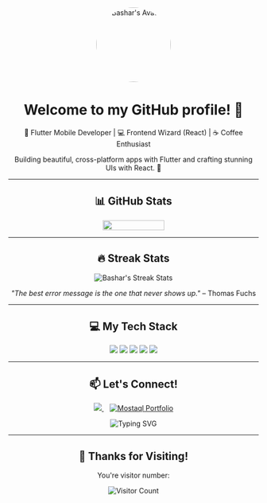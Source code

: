 <div align="center">
  <div style="display: flex; align-items: center; justify-content: center; gap: 20px;">
    <img src="https://gravatar.com/avatar/9cede5b079741ecc0fa41748a64f1547?s=400&d=robohash&r=x" width="150" alt="Bashar's Avatar" style="border-radius: 50%;" />
  </div>
  <h1>Welcome to my GitHub profile! 👋</h1>
  <p>🚀 Flutter Mobile Developer | 💻 Frontend Wizard (React) | ☕ Coffee Enthusiast</p>
  <p>Building beautiful, cross-platform apps with Flutter and crafting stunning UIs with React. 💙</p>
</div>

---

<div align="center">
  <h2>📊 GitHub Stats</h2>
  <div style="display: flex; align-items: center; justify-content: center; gap: 20px;">
    <img width="49.5%" align="center" src="https://github-readme-stats.vercel.app/api?username=Bashar&show_icons=true&theme=blue-green&hide_border=true"/>
  </div>
</div>

---

<div align="center">
  <h2>🔥 Streak Stats</h2>
  <p>
    <img src="https://github-readme-streak-stats.herokuapp.com/?user=Bashar&theme=blue-green&hide_border=true" alt="Bashar's Streak Stats" />
  </p>
</div>

<div align="center">
  <p>
    <em>"The best error message is the one that never shows up."</em> – Thomas Fuchs
  </p>
</div>

---

<div align="center">
  <h2>💻 My Tech Stack</h2>
  <p>
    <img src="https://img.shields.io/badge/Dart-0175C2?style=for-the-badge&logo=dart&logoColor=white" />
    <img src="https://img.shields.io/badge/Flutter-02569B?style=for-the-badge&logo=flutter&logoColor=white" />
    <img src="https://img.shields.io/badge/React-61DAFB?style=for-the-badge&logo=react&logoColor=black" />
    <img src="https://img.shields.io/badge/JavaScript-F7DF1E?style=for-the-badge&logo=javascript&logoColor=black" />
    <img src="https://img.shields.io/badge/Firebase-FFCA28?style=for-the-badge&logo=firebase&logoColor=black" />
  </p>
</div>

---

<div align="center">
  <h2>📫 Let's Connect!</h2>
  <p>
    <a href="https://discord.gg/6suMYwmx">
      <img src="https://img.shields.io/badge/Discord-7289DA?style=for-the-badge&logo=discord&logoColor=white" />
    </a>
    &nbsp;&nbsp;
    <a href="https://mostaql.com/u/basharr_1/portfolio">
      <img src="https://img.shields.io/badge/Mostaql-00B4FF?style=for-the-badge&logo=freelancer&logoColor=white" alt="Mostaql Portfolio" />
    </a>
  </p>
</div>

<div align="center">
  <p>
    <img src="https://readme-typing-svg.herokuapp.com?font=Fira+Code&size=20&duration=4000&pause=1000&color=00FF00&background=000000&center=true&vCenter=true&width=435&lines=Code+%3E+Sleep;Design+%3E+Debug;Repeat+%3E+Win" alt="Typing SVG" />
  </p>
</div>

---

<div align="center">
  <h2>🚀 Thanks for Visiting!</h2>
  <p>You're visitor number:</p>
  <img src="https://profile-counter.glitch.me/Bashar/count.svg" alt="Visitor Count" />
</div>
